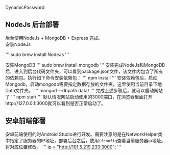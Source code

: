 DynamicPassword
## NodeJs 后台部署

后台使用NodeJs + MongoDB + Express 完成。<br>
安装NodeJs <br>

'''
sudo brew install NodeJs
'''

安装MongoDB
'''
sudo brew install mongodb
'''
安装完成NodeJs和MongoDB后，进入到后台代码文件夹，可以看到package.json文件，该文件内包含了所有的依赖包。执行如下命令安装依赖包：
'''
npm install
'''
安装依赖包后，启动Mongodb，启动mongodb需要指定数据存放的文件夹，这里使用当前目录下地Data文件夹。
'''
mongod --dbpath data/
'''
完成上述步骤后，就可以启动网站了
'''
npm start
'''
默认情况网站启动使用的3000端口，在浏览器里面打开http://127.0.0.1:3000就可以看到是否正常启动了。
## 安卓前端部署
安卓前端使用的时Android Studio进行开发。需要注意的是在NetworkHelper类中指定了服务器的IP地址，部署后台之后，使用`ifconfig`查看当前服务器ip地址。将对应位置修改。
'''
ip = "http://101.5.219.233:3000";
'''
